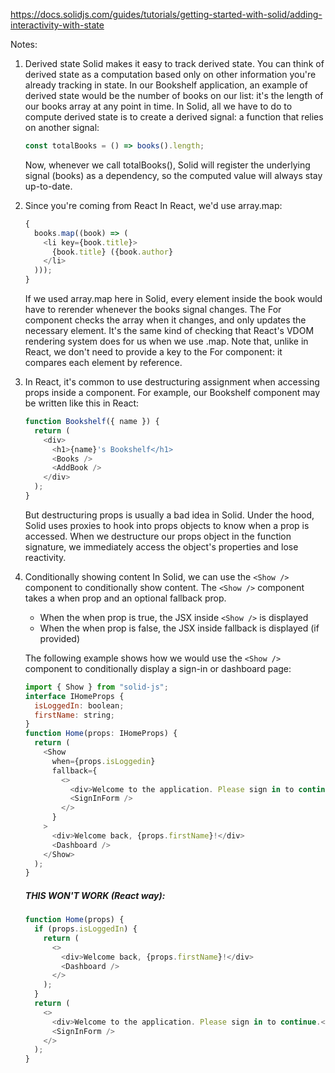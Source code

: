 https://docs.solidjs.com/guides/tutorials/getting-started-with-solid/adding-interactivity-with-state

Notes:

1. Derived state
   Solid makes it easy to track derived state. You can think of derived state as a computation based only on other information you're already tracking in state. In our Bookshelf application, an example of derived state would be the number of books on our list: it's the length of our books array at any point in time.
   In Solid, all we have to do to compute derived state is to create a derived signal: a function that relies on another signal:

   ```js
   const totalBooks = () => books().length;
   ```

   Now, whenever we call totalBooks(), Solid will register the underlying signal (books) as a dependency, so the computed value will always stay up-to-date.

2. Since you're coming from React
   In React, we'd use array.map:

   ```js
   {
     books.map((book) => (
       <li key={book.title}>
         {book.title} ({book.author}
       </li>
     )));
   }
   ```

   If we used array.map here in Solid, every element inside the book would have to rerender whenever the books signal changes. The For component checks the array when it changes, and only updates the necessary element. It's the same kind of checking that React's VDOM rendering system does for us when we use .map.
   Note that, unlike in React, we don't need to provide a key to the For component: it compares each element by reference.

3. In React, it's common to use destructuring assignment when accessing props inside a component. For example, our Bookshelf component may be written like this in React:

   ```js
   function Bookshelf({ name }) {
     return (
       <div>
         <h1>{name}'s Bookshelf</h1>
         <Books />
         <AddBook />
       </div>
     );
   }
   ```

   But destructuring props is usually a bad idea in Solid. Under the hood, Solid uses proxies to hook into props objects to know when a prop is accessed. When we destructure our props object in the function signature, we immediately access the object's properties and lose reactivity.

4. Conditionally showing content
   In Solid, we can use the `<Show />` component to conditionally show content. The `<Show />` component takes a when prop and an optional fallback prop.

   - When the when prop is true, the JSX inside `<Show />` is displayed
   - When the when prop is false, the JSX inside fallback is displayed (if provided)

   The following example shows how we would use the `<Show />` component to conditionally display a sign-in or dashboard page:

   ```js
   import { Show } from "solid-js";
   interface IHomeProps {
     isLoggedIn: boolean;
     firstName: string;
   }
   function Home(props: IHomeProps) {
     return (
       <Show
         when={props.isLoggedin}
         fallback={
           <>
             <div>Welcome to the application. Please sign in to continue.</div>
             <SignInForm />
           </>
         }
       >
         <div>Welcome back, {props.firstName}!</div>
         <Dashboard />
       </Show>
     );
   }
   ```

   ##### THIS WON'T WORK (React way):

   ```js
   function Home(props) {
     if (props.isLoggedIn) {
       return (
         <>
           <div>Welcome back, {props.firstName}!</div>
           <Dashboard />
         </>
       );
     }
     return (
       <>
         <div>Welcome to the application. Please sign in to continue.</div>
         <SignInForm />
       </>
     );
   }
   ```
